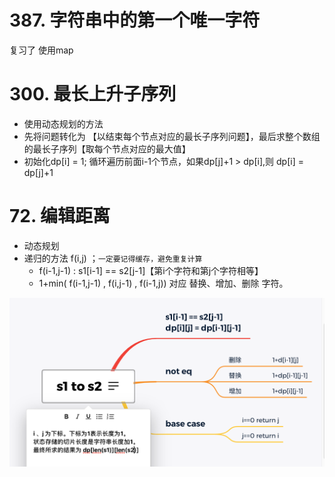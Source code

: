# 387. 字符串中的第一个唯一字符

复习了 使用map

# 300. 最长上升子序列

- 使用动态规划的方法
- 先将问题转化为 【以结束每个节点对应的最长子序列问题】，最后求整个数组的最长子序列【取每个节点对应的最大值】
- 初始化dp[i] = 1; 循环遍历前面i-1个节点，如果dp[j]+1 > dp[i],则 dp[i] = dp[j]+1

# 72. 编辑距离

- 动态规划
- 递归的方法 f(i,j) ；`一定要记得缓存，避免重复计算`
  -  f(i-1,j-1) : s1[i-1] == s2[j-1]【第i个字符和第j个字符相等】
  -  1+min( f(i-1,j-1) , f(i,j-1) , f(i-1,j)) 对应 替换、增加、删除 字符。

![图解](./minDistance.png)
